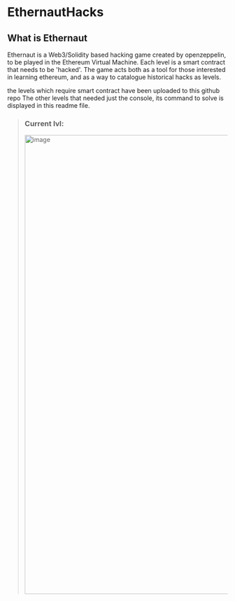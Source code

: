 # EthernautHacks<br>
## What is Ethernaut
Ethernaut is a Web3/Solidity based hacking game created by openzeppelin, to be played in the Ethereum Virtual Machine. Each level is a smart contract that needs to be 'hacked'. The game acts both as a tool for those interested in learning ethereum, and as a way to catalogue historical hacks as levels.
<br>

the levels which require smart contract have been uploaded to this github repo 
The other levels that needed just the console, its command to solve is displayed in this readme file.

> ### Current lvl:
> <img width="1050" alt="image" src="https://user-images.githubusercontent.com/88236255/214665424-432fb3e1-1a3a-4273-9c2e-594ebceea724.png">

